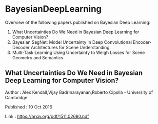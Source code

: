 # BayesianDeepLearning
Overview of the following papers published on Bayesian Deep Learning:
1. What Uncertainties Do We Need in Bayesian Deep Learning for Computer Vision?
2. Bayesian SegNet: Model Uncertainty in Deep Convolutional Encoder-Decoder     Architectures for Scene Understanding
3. Multi-Task Learning Using Uncertainty to Weigh Losses for Scene Geometry and Semantics

## What Uncertainties Do We Need in Bayesian Deep Learning for Computer Vision?

Author : Alex Kendall,Vijay Badrinarayanan,Roberto Cipolla - University of Cambridge

Published : 10 Oct 2016

Link : https://arxiv.org/pdf/1511.02680.pdf





